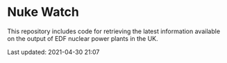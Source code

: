 # Nuke Watch

This repository includes code for retrieving the latest information available on the output of EDF nuclear power plants in the UK.

Last updated: 2021-04-30 21:07